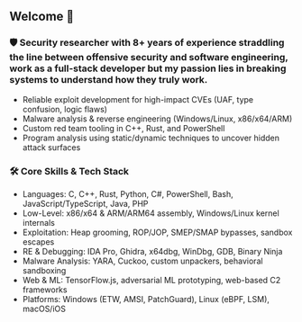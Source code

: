 ## Welcome 👋

### 🛡️ Security researcher with 8+ years of experience straddling the line between offensive security and software engineering, work as a full-stack developer but my passion lies in breaking systems to understand how they truly work.
- Reliable exploit development for high-impact CVEs (UAF, type confusion, logic flaws)
- Malware analysis & reverse engineering (Windows/Linux, x86/x64/ARM)
- Custom red team tooling in C++, Rust, and PowerShell
- Program analysis using static/dynamic techniques to uncover hidden attack surfaces
### 🛠️ Core Skills & Tech Stack
- Languages: C, C++, Rust, Python, C#, PowerShell, Bash, JavaScript/TypeScript, Java, PHP
- Low-Level: x86/x64 & ARM/ARM64 assembly, Windows/Linux kernel internals
- Exploitation: Heap grooming, ROP/JOP, SMEP/SMAP bypasses, sandbox escapes
- RE & Debugging: IDA Pro, Ghidra, x64dbg, WinDbg, GDB, Binary Ninja
- Malware Analysis: YARA, Cuckoo, custom unpackers, behavioral sandboxing
- Web & ML: TensorFlow.js, adversarial ML prototyping, web-based C2 frameworks
- Platforms: Windows (ETW, AMSI, PatchGuard), Linux (eBPF, LSM), macOS/iOS
